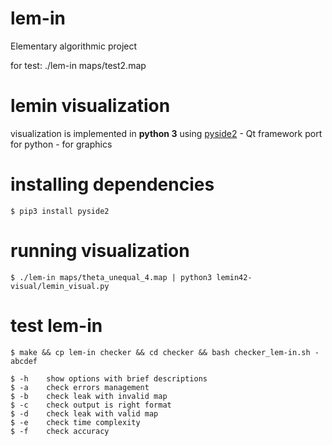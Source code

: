 # lem-in
Elementary algorithmic project

for test: ./lem-in maps/test2.map

# lemin visualization

visualization is implemented in __python 3__
using [pyside2](https://pypi.org/project/PySide2/) - Qt framework port for python - for graphics


# installing dependencies
```
$ pip3 install pyside2
```

# running visualization

```
$ ./lem-in maps/theta_unequal_4.map | python3 lemin42-visual/lemin_visual.py
```
# test lem-in

```
$ make && cp lem-in checker && cd checker && bash checker_lem-in.sh -abcdef
```
```
$ -h    show options with brief descriptions
$ -a    check errors management
$ -b    check leak with invalid map
$ -c    check output is right format
$ -d    check leak with valid map
$ -e    check time complexity
$ -f    check accuracy
```
